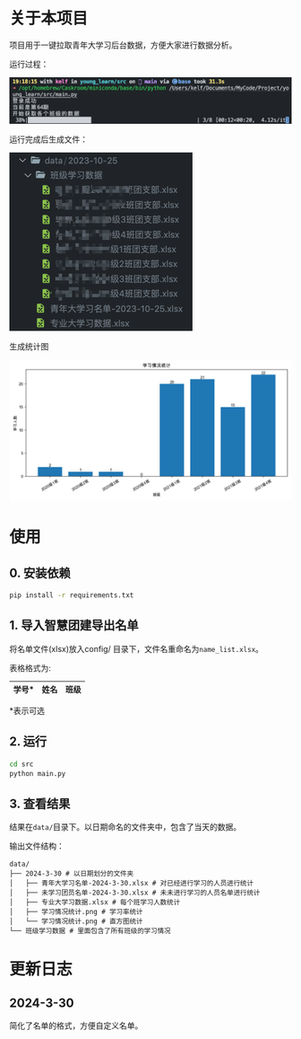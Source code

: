 # 关于本项目

项目用于一键拉取青年大学习后台数据，方便大家进行数据分析。

运行过程：

![Alt text](assets/image.png)

运行完成后生成文件：

![Alt text](assets/image-1.png)

生成统计图

![Alt text](assets/%E5%AD%A6%E4%B9%A0%E6%83%85%E5%86%B5%E7%BB%9F%E8%AE%A1.png)


# 使用

## 0. 安装依赖

```bash
pip install -r requirements.txt
```

## 1. 导入智慧团建导出名单

将名单文件(xlsx)放入config/ 目录下，文件名重命名为`name_list.xlsx`。

表格格式为:

| 学号* | 姓名 | 班级 |
| --- | --- | --- |

*表示可选

## 2. 运行

```bash
cd src
python main.py
```

## 3. 查看结果

结果在`data/`目录下。以日期命名的文件夹中，包含了当天的数据。

输出文件结构：

```
data/
├── 2024-3-30 # 以日期划分的文件夹
│   ├── 青年大学习名单-2024-3-30.xlsx # 对已经进行学习的人员进行统计
│   ├── 未学习团员名单-2024-3-30.xlsx # 未未进行学习的人员名单进行统计
│   ├── 专业大学习数据.xlsx # 每个班学习人数统计
│   ├── 学习情况统计.png # 学习率统计
│   └── 学习情况统计.png # 直方图统计
└── 班级学习数据 # 里面包含了所有班级的学习情况
```

# 更新日志

## 2024-3-30

简化了名单的格式，方便自定义名单。
